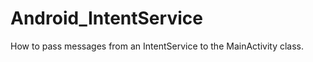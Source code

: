 Android_IntentService
=====================

How to pass messages from an IntentService to the MainActivity class.
